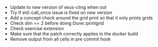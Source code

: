 * Update to new version of xeus-cling when out
* Try if std::call_once issue is fixed on new version
* Add a concept check around the grid print so that it only prints grids
* Check dim == 2 before doing Dune::printgrid
* Check exercise extension
* Make sure that the patch correctly applies in the docker build
* Remove output from all cells in pre commit hook

